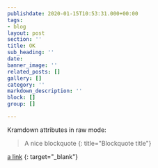 ```yaml
---
publishdate: 2020-01-15T10:53:31.000+00:00
tags:
- blog
layout: post
section: ''
title: OK
sub_heading: ''
date: 
banner_image: ''
related_posts: []
gallery: []
category: ''
markdown_description: ''
block: []
group: []

---
```

Kramdown attributes in raw mode:

> A nice blockquote
> {: title="Blockquote title"}

[a link](https://forestry.io)
{: target="_blank"}